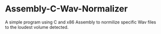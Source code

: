 # Assembly-C-Wav-Normalizer
A simple program using C and x86 Assembly to normilize specific Wav files to the loudest volume detected.

